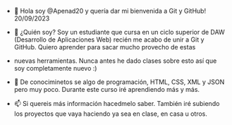 - 👋 Hola soy @Apenad20 y quería dar mi bienvenida a Git y GitHub! 20/09/2023
 
- 👀 ¿Quién soy? Soy un estudiante que cursa en un ciclo superior de DAW (Desarrollo de Aplicaciones Web) recién me acabo de unir a Git y GitHub. Quiero aprender para sacar mucho provecho de estas
- nuevas herramientas. Nunca antes he dado clases sobre esto así que soy completamente nuevo :)

- 🌱 De conociminetos se algo de programación, HTML, CSS, XML y JSON pero muy poco. Durante este curso iré aprendiendo más y más.
- 📫 Si quereis más información hacedmelo saber. También iré subiendo los proyectos que vaya haciendo ya sea en clase, en casa u otros.

<!---
Apenad20/Apenad20 is a ✨ special ✨ repository because its `README.md` (this file) appears on your GitHub profile.
You can click the Preview link to take a look at your changes.
--->
